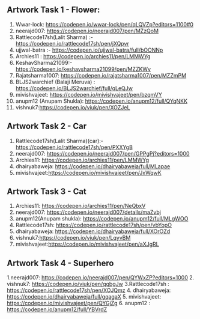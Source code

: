 
## Artwork Task 1 - Flower:
1. Wwar-lock: https://codepen.io/wwar-lock/pen/qLQVZp?editors=1100#0
2. neerajd007: https://codepen.io/neerajd007/pen/MZzQoM
3. Rattlecode17sh(Lalit Sharma) :- https://codepen.io/rattlecode17sh/pen/jXQpvr
4. ujjwal-batra :- https://codepen.io/ujjwal-batra/full/bOONNp
5. Archies11 : https://codepen.io/archies11/pen/LMMWYg
6. KeshavSharma21099:- https://codepen.io/keshavsharma21099/pen/MZZKWv
7. Rajatsharma1007: https://codepen.io/rajatsharma1007/pen/MZZmPM
8. BLJS2warchief (Balaji Meruva) : https://codepen.io/BLJS2warchief/full/qLeQJw
9. mivishvajeet: https://codepen.io/mivishvajeet/pen/bzqmVY
10. anupm12 (Anupam Shukla): https://codepen.io/anupm12/full/QYqNKK
11. vishnuk7:https://codepen.io/viuk/pen/XOZJeL

## Artwork Task 2 - Car
1. Rattlecode17sh(Lalit Sharma)(car):- https://codepen.io/rattlecode17sh/pen/PXXYgB
2. neerajd007: https://codepen.io/neerajd007/pen/GPPgPj?editors=1000
3. Archies11: https://codepen.io/archies11/pen/LMMWYg
4. dhairyabaweja: https://codepen.io/dhairyabaweja/full/MLapae
5. mivishvajeet:https://codepen.io/mivishvajeet/pen/JxWqwK

## Artwork Task 3 - Cat
1. Archies11: https://codepen.io/archies11/pen/NeQbxV
2. neerajd007: https://codepen.io/neerajd007/details/maZvbj
3. anupm12(Anupam shukla): https://codepen.io/anupm12/full/MLgWOO
4. Rattlecode17sh: https://codepen.io/rattlecode17sh/pen/vbYopO
5. dhairyabaweja: https://codepen.io/dhairyabaweja/full/XOrOZd
6. vishnuk7:https://codepen.io/viuk/pen/LqyvBM
7. mivishvajeet:https://codepen.io/mivishvajeet/pen/aXJgRL

## Artwork Task 4 - Superhero
1.neerajd007: https://codepen.io/neerajd007/pen/QYWxZP?editors=1000
2. vishnuk7: https://codepen.io/viuk/pen/qgbgJw
3.Rattlecode17sh : https://codepen.io/rattlecode17sh/pen/XOJQmz
4. dhairyabaweja: https://codepen.io/dhairyabaweja/full/gqagaX
5. mivishvajeet: https://codepen.io/mivishvajeet/pen/QYGjZg
6. anupm12 : https://codepen.io/anupm12/full/YBVrdZ
